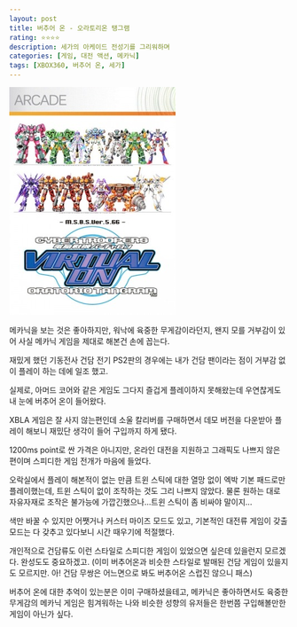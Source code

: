 ```yaml
---
layout: post
title: 버추어 온 - 오라토리온 탱그램
rating: ⭐️⭐️⭐️⭐️
description: 세가의 아케이드 전성기를 그리워하며
categories: [게임, 대전 액션, 메카닉]
tags: [XBOX360, 버추어 온, 세가]
---
```


![버추어 온](../../img/2010/virtua_on_ot.jpg)

메카닉을 보는 것은 좋아하지만, 워낙에 육중한 무게감이라던지, 왠지 모를 거부감이 있어 사실 메카닉 게임을 제대로 해본건 손에 꼽는다.  

재밌게 했던 기동전사 건담 전기 PS2판의 경우에는 내가 건담 팬이라는 점이 거부감 없이 플레이 하는 데에 일조 했고.

실제로, 아머드 코어와 같은 게임도 그다지 즐겁게 플레이하지 못해왔는데 우연찮게도 내 눈에 버추어 온이 들어왔다.

XBLA 게임은 잘 사지 않는편인데 소울 칼리버를 구매하면서 데모 버전을 다운받아 플레이 해보니 재밌단 생각이 들어 구입까지 하게 됐다.

1200ms point로 싼 가격은 아니지만, 온라인 대전을 지원하고 그래픽도 나쁘지 않은 편이며 스피디한 게임 전개가 마음에 들었다.

오락실에서 플레이 해본적이 없는 만큼 트윈 스틱에 대한 열망 없이 엑박 기본 패드로만 플레이했는데, 트윈 스틱이 없이 조작하는 것도 그리 나쁘지 않았다. 물론 원하는 대로 자유자재로 조작은 불가능에 가깝긴했으나...트윈 스틱이 좀 비싸야 말이지...

색만 바꿀 수 있지만 어쨋거나 커스터 마이즈 모드도 있고, 기본적인 대전류 게임이 갖출 모드는 다 갖추고 있다보니 시간 때우기에 적절했다.

개인적으로 건담류도 이런 스타일로 스피디한 게임이 있었으면 싶은데 있을런지 모르겠다. 완성도도 중요하겠고. (이미 버추어온과 비슷한 스타일로 발매된 건담 게임이 있을지도 모르지만. 아! 건담 무쌍은 어느면으로 봐도 버추어온 스럽진 않으니 패스) 

버추어 온에 대한 추억이 있는분은 이미 구매하셨을테고, 메카닉은 좋아하면서도 육중한 무게감의 메카닉 게임은 힘겨워하는 나와 비슷한 성향의 유저들은 한번쯤 구입해볼만한 게임이 아닌가 싶다.